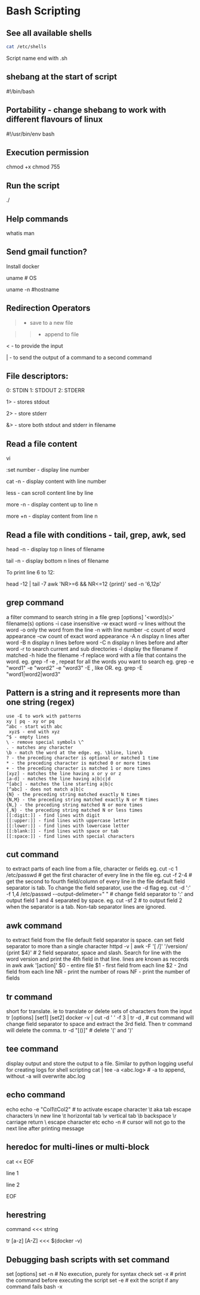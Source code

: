 # Bash Scripting

## See all available shells

```sh
cat /etc/shells
```

Script name end with .sh

## shebang at the start of script

#!/bin/bash

## Portability - change shebang to work with different flavours of linux

#!/usr/bin/env bash

## Execution permission

chmod +x <filename>
chmod 755 <filename>

## Run the script

./<filename>

## Help commands

whatis <command>
man <command>

## Send gmail function?

Install docker

uname # OS

uname -n #hostname

## Redirection Operators

> - save to a new file

> > - append to file

< - to provide the input

| - to send the output of a command to a second command

## File descriptors:

0: STDIN
1: STDOUT
2: STDERR

1> <filename> - stores stdout

2> <filename> - store stderr

&> <filename> - store both stdout and stderr in filename

## Read a file content

vi <filename>

:set number - display line number

cat -n <filename> - display content with line number

less <filename> - can scroll content line by line

more -n <filename> - display content up to line n

more +n <filename> - display content from line n

## Read a file with conditions - tail, grep, awk, sed

head -n <filename> - display top n lines of filename

tail -n <filename> - display bottom n lines of filename

To print line 6 to 12:

head -12 <filename> | tail -7
awk 'NR>=6 && NR<=12 {print}' <filename>
sed -n '6,12p' <filename>

## grep command

a filter command to search string in a file
grep [options] '<word(s)>' filename(s)
options
-i case insensitive
-w exact word
-v lines without the word
-o only the word from the line
-n with line number
-c count of word appearance
-cw count of exact word appearance
-A n display n lines after word
-B n display n lines before word
-C n display n lines before and after word
-r to search current and sub directories
-l display the filename if matched
-h hide the filename
-f replace word with a file that contains the word. eg. grep -f <searchfile> <filename>
-e , repeat for all the words you want to search eg. grep -e "word1" -e "word2" -e "word3" <filename>
-E , like OR. eg. grep -E "word1|word2|word3" <filename>

## Pattern is a string and it represents more than one string (regex)

    use -E to work with patterns
    xy | pq - xy or pq
    ^abc - start with abc
     xyz$ - end with xyz
    ^$ - empty lines
    \ - remove special symbols \^
    . - matches any character
    \b - match the word at the edge. eg. \bline, line\b
    ? - the preceding character is optional or matched 1 time
    * - the preceding character is matched 0 or more times
    + - the preceding character is matched 1 or more times
    [xyz] - matches the line having x or y or z
    [a-d] - matches the line having a|b|c|d
    ^[abc] - matches the line starting a|b|c
    [^abc] - does not match a|b|c
    {N} - the preceding string matched exactly N times
    {N,M} - the preceding string matched exactly N or M times
    {N,} - the preceding string matched N or more times
    {,N} - the preceding string matched N or less times
    [[:digit:]] - find lines with digit
    [[:upper:]] - find lines with uppercase letter
    [[:lower:]] - find lines with lowercase letter
    [[:blank:]] - find lines with space or tab
    [[:space:]] - find lines with special characters

## cut command

to extract parts of each line from a file, character or fields
eg. cut -c 1 /etc/passwd # get the first character of every line in the file
eg. cut -f 2-4 <filename> # get the second to fourth field/column of every line in the file
default field separator is tab. To change the field separator, use the -d flag
eg. cut -d ':' -f 1,4 /etc/passwd --output-delimeter=" " # change field separator to ':' and output field 1 and 4 separated by space.
eg. cut -sf 2 <filename> # to output field 2 when the separator is a tab. Non-tab separator lines are ignored.

## awk command

to extract field from the file
default field separator is space.
can set field separator to more than a single character
httpd -v | awk -F '[ /]' '/version/ {print $4}' # 2 field separator, space and slash. Search for line with the word version and print the 4th field in that line.
lines are known as records in awk
awk '[action]' <filename>
$0 - entire file
$1 - first field from each line
$2 - 2nd field from each line
NR - print the number of rows
NF - print the number of fields

## tr command

short for translate. ie to translate or delete sets of characters from the input
tr [options] [set1] [set2] <filename>
docker -v | cut -d ' ' -f 3 | tr -d , # cut command will change field separator to space and extract the 3rd field. Then tr command will delete the comma.
tr -d "[()]" # delete '(' and ')'

## tee command

display output and store the output to a file. Similar to python logging
useful for creating logs for shell scripting
cat <filename> | tee -a <abc.log> # -a to append, without -a will overwrite abc.log

## echo command

echo <message>
echo -e "Col1\tCol2" # to activate escape character \t aka tab
escape characters
\n new line
\t horizontal tab
\v vertical tab
\b backspace
\r carriage return
\ escape character etc
echo -n <message> # cursor will not go to the next line after printing message

## heredoc for multi-lines or multi-block

cat << EOF

line 1

line 2

EOF

## herestring

command <<< string

tr [a-z] [A-Z] <<< $(docker -v)

## Debugging bash scripts with set command

set [options]
set -n # No execution, purely for syntax check
set -x # print the command before executing the script
set -e # exit the script if any command fails
bash -x <script> # debugging the script

## Exit status of a command

0 #script executed successfully
echo $? to check exit status
if output is not equal to zero, the last command fails.
Error code
127 # command not found
1 # command failed during execution
2 # incorrect command usage

## string operation

find length of string: xlen=${#x}
concatentation of string: xyResult=${x}${y}
convert strings to lower/upper case: xU=${x^^} , yL=${y,,}
replace part of the string in a variable: newY=${y/old_word/new_word}
slicing part of the string in a variable: ${var:start:length}

## string operations on paths

realpath: converts each filename argument to an absolute pathname eg. realpath <filename>
basename: strips directory information. Eg. basename <fullpath> , basename<fullpath> .py # removes .py extension.
dirname: delete suffix with the last slash character and return the result. Eg. dirname <fullpath>

input with read command, output with echo command

## Arithmetic Operators

using declare
using expr
using let
using (( )) - for integers
using bc - for integer and float (bash calculator)

## test command

a command to judge conditions
[[condition]]
returns true or 0 if condition is true
numbers comparison
-eq # equal
-ne # not equal
-lt # less than
-le # less than or equal to
-gt # greater than
-ge # greater than or equal to
strings comparison
-z # length of string is zero
-n # length of string is non-zero
== # both strings are equal
!= # both strings are not equal
file test
-d # file/path is directory
-f # file/path is file
-e # file/path exists
-r # file/path is readable
-w # file/path is writable
-x # file/path is executable

## Command chaining operators

to combine several commands for shorter shell scripts
command chaining operators
semi-colon operator ; 
cmd1 ; cmd2 # run cmd1 and then cmd2 regardless cmd1 pass or fail
Logical AND operator &&
cmd1 && cmd2 # run cmd1 and only run cmd2 if cmd1 succeed.
Logical OR operator ||
cmd1 || cmd2 # run cmd2 only if cmd1 fail

## Logical operators

Logical AND operator: && and -a
eg. [[condition1 && condition 2]] or [condition1 -a condition2]
[[]] is new improved method, [ ] is old method
Logical OR operator: || and -o
eg. if [[$result = yes || $result = y]] # no quotations of any kind in brackets and can accept single = sign
Logical NOT operator: !
[[! condition]] - # if condition is true, it will change to false. vice versa.

## Scheduling jobs

at - one time task
at HH:MM AM
at> bash <script_name>
Control + D to exit
OR echo "bash <script_name>" | at HH:MM AM
atq # see jobs
atrm <job_number> # remove job
crontab - running specific tasks on a regular interval
min hr day month weekday command/script
6 fields
crontab -e # create a job
crontab -l # list all jobs
crontab -r # delete all jobs

## Array

emptyArray=()
myArray=(one two three four)
${myArray[*]} # print all values
${myArray[*]:1} # print all values starting from index 1
${myArray[*]:1:2} # print 2 values starting from index 1
${!myArray[*]} # print index value of array
${#myArray[*]} # print the length of array
unset myArray # delete array
read -a myArray # read input as array
read -p "Enter your array" -a myArray
declare -a myArray # index-based array
declare -A myArray # dictionary, associative array, key-value pair

## Loops

for loop
for each in 1 2 3 # loop 3 times
for ((x=1; x<=3; x++)) # C syntax

## Difference between $\* and $@

for each in "$@"
use $@ in a loop to separate the items in a list
$\* if you want to use as a single line argument

## Loop control commands

break
continue

## Login to remote server

ssh
password

vi /etc/ssh/sshd_config # check if password Authentication yes/no, for password login
ssh user_name@remote_ip # best method to login
ssh key # passwordless login
ssh-keygen to get private and public key in .ssh directory
ssh-copy-id user_name@remote_ip # copy public key to remote server
ssh -o StrictHostKeyChecking=No user_name@remote_ip # no need to key in yes/no

## Execute commands on remote server using ssh key

ssh -o StrictHostKeyChecking=No user_name@remote_ip "cmd"
ssh -o StrictHostKeyChecking=No user_name@remote_ip "cmd1;cmd2;cmd3"

## sshpass - when password is required to login to server

ssh -f filename ssh -o StrictHostKeyChecking=No user_name@remote_ip "cmd" # password is in filename

## Executing multiple commands on multiple servers

use nested for loop
outer loop - run through all the servers
inner loop - run through all the commands

## Infinite loop

for( ;; )
while true

## awk command/script

a programming language
a scripting language
default field separator: space
awk is used to find and replace some text
rows = records, columns = fields
change field using -F option
NF - number of fields, NR - number of records
awk options 'pattern {action}' <filename>
<cmd> | awk options 'pattern {action}'
pattern similar to condition, without pattern action will work on every line
to specify a file that contains awk script: -f <filename>
to declare a variable: -v var=value in the BEGIN section or pattern/condition and print it in action
action is repeated for each record in the file, usually print something
awk '{ print $1,$3 }' <filename>
awk '{ print NR,$1,$NF }' <filename> # show line number and print first and last field
awk '{ print "The line number is: ", NR, "The number of fields on this line are: ",NF }' <filename>
awk '{ print FILENAME }' <filename> # print filename on every line
awk -f <awk_script.awk> <filename>  # run the awk script using a file
BEGIN block is performed before reading the file
END block is performed after processing the file
Rest of the actions are performed while processing the file
awk 'BEGIN { print "Start of script" } /root/ { print $0 } END { print "End of script" }' /etc/passwd
awk script must include the shebang #! /usr/bin/awk -f
use awk in bash script to do calculation is good practice
bash variables is not the same as awk variables. Need to declare separately again in awk

## SED - Stream Editor

view file content like cat command
searching for lines with a particular pattern/word
find and replace
insertion or deletion
supports regex
edit file without opening it
sed [ options ] commands <filename>
sed -n 'p' <filename> # print the whole file with line number
sed -n '1,10p' <filename> # print line 1 to 10 with line number
sed -n '$p' <filename> # print the last line in the file
sed '4,$d' <filename> # print only line 1 to 3. 4 onwards are deleted
sed '5,+10d' <filename> # delete line 5 and 10 additional lines after.
sed -i '4,6d' <filename> # -i perform the operation on the file
sed -i.bak '3,$d' <filename> # -i.bak backup the file and then perform the operation. You can choose the backup extension.
sed -n '/<word/string>/p' <filename> # search for word or string in the file

sed -n -e '/<word1>/p' -e '/word2/p'<filename> # search for word1 and word2 in the file
sed -e ' /^#/d ; /^$/d ' <filename> # delete comments and then delete empty lines
sed -n "/$search/p" serverList.txt # use double quotes for searching with a variable
sed -n '/<word>/!d' <filename> # ! will negate the search result. ie delete the lines that does not have the <word> 
sed 's/<old>/<new>/' <filename> # search for <old> and replace it with <new> 1 time
sed 's/<old>/<new>/i' <filename> # search for <old> case-insensitive and replace it with <new> 1 time

sed 's/<old>/<new>/g' <filename> # search for <old> and replace it with <new> for all instance
sed 's/<old>/<new>/2' <filename> # search for <old> and replace it with <new> for the 2nd instance
sed '/<search>/s/<old>/<new>/' <filename> # search for <search> and substitute <old> and replace it with <new> 1 time
sed '1i <header to be inserted>' <filename> # 1i means insert before line 1. The content is <header to be inserted>
sed '$a <message>' <filename> # $a means append after the last line. The content is <message>
sed '3d' <filename> # delete the 3rd line in file
sed '/<word>/d' <filename> # search for <word> and delete the line with the <word>
sed -n '/p[ou]t/p' <filename> # regex in search, match both put and pot.
regex in sed: special characters 
\s # space
\ # escape character
\t # tab
. # dot matches everything except newline
  * # asterisk matches 0 or more times the previous character
\+ # plus matches at least 1 time the previous character
\? # question mark matches 0 or 1 time the previous character
^ # carot matches the start of the line
$ # dollar matches the end of the line
[] # matches any single character in the list
{} # matches the previous character a certain number of times
() # select the word you want to match a certain number of times
sed -i '/^$/d' <filename> # delete empty lines in file
sed -i '/p[you]t/d' <filename> # matches pyt, pot, put
sed -i '/p[a-o]t/d' <filename> # matches pat to pot
sed -i '/p[a-ox-z]t/d' <filename> # matches pat to pot and pxt to pzt
sed -i '/This\{3\}\b/d' <filename> # matches with 3 s, \b - space
sed -i '/This\{3,4\}\b/d' <filename> # matches with 3 or 4 s \b - space
sed -i '/This\{3,\}\b/d' <filename> # matches with 3 or more s \b - space
sed -i '/\(This\)\{2\}\b/d' <filename> # matches This 2 times
